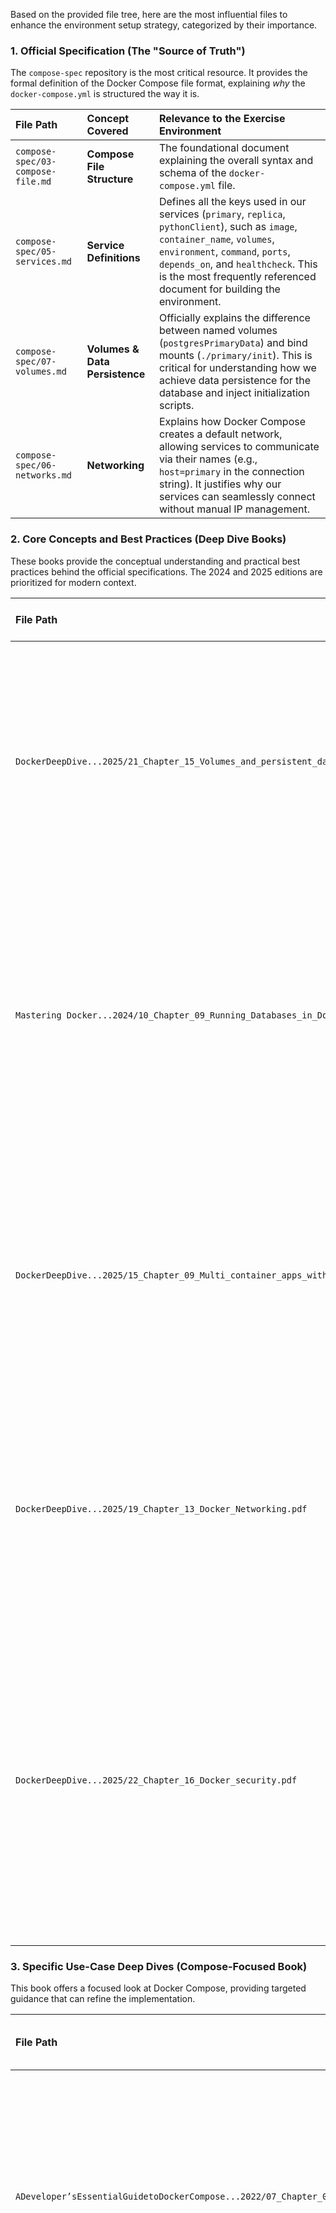 Based on the provided file tree, here are the most influential files to enhance the environment setup strategy, categorized by their importance.

### 1. Official Specification (The "Source of Truth")

The `compose-spec` repository is the most critical resource. It provides the formal definition of the Docker Compose file format, explaining *why* the `docker-compose.yml` is structured the way it is.

| File Path                         | Concept Covered                | Relevance to the Exercise Environment                                                                                                                                                                                                                                             |
|:--------------------------------- |:------------------------------ |:--------------------------------------------------------------------------------------------------------------------------------------------------------------------------------------------------------------------------------------------------------------------------------- |
| `compose-spec/03-compose-file.md` | **Compose File Structure**     | The foundational document explaining the overall syntax and schema of the `docker-compose.yml` file.                                                                                                                                                                              |
| `compose-spec/05-services.md`     | **Service Definitions**        | Defines all the keys used in our services (`primary`, `replica`, `pythonClient`), such as `image`, `container_name`, `volumes`, `environment`, `command`, `ports`, `depends_on`, and `healthcheck`. This is the most frequently referenced document for building the environment. |
| `compose-spec/07-volumes.md`      | **Volumes & Data Persistence** | Officially explains the difference between named volumes (`postgresPrimaryData`) and bind mounts (`./primary/init`). This is critical for understanding how we achieve data persistence for the database and inject initialization scripts.                                       |
| `compose-spec/06-networks.md`     | **Networking**                 | Explains how Docker Compose creates a default network, allowing services to communicate via their names (e.g., `host=primary` in the connection string). It justifies why our services can seamlessly connect without manual IP management.                                       |

### 2. Core Concepts and Best Practices (Deep Dive Books)

These books provide the conceptual understanding and practical best practices behind the official specifications. The 2024 and 2025 editions are prioritized for modern context.

| File Path                                                                   | Concept Covered          | Relevance to the Exercise Environment                                                                                                                                                                                                                                                  |
|:--------------------------------------------------------------------------- |:------------------------ |:-------------------------------------------------------------------------------------------------------------------------------------------------------------------------------------------------------------------------------------------------------------------------------------- |
| `DockerDeepDive...2025/21_Chapter_15_Volumes_and_persistent_data.pdf`       | **Persistent Data**      | Provides a deep dive into managing stateful applications like PostgreSQL. This chapter explains the "why" behind using named volumes for database data, which is essential for our recovery and snapshot exercises.                                                                    |
| `Mastering Docker...2024/10_Chapter_09_Running_Databases_in_Docker.pdf`     | **Running Databases**    | A highly specific and valuable chapter. It covers the exact use case of our exercise: running a database in Docker. It would discuss best practices, potential pitfalls, and strategies for backup and recovery in a containerized context.                                            |
| `DockerDeepDive...2025/15_Chapter_09_Multi_container_apps_with_Compose.pdf` | **Multi-Container Apps** | Explains the philosophy and practice of using Docker Compose to orchestrate multiple services (`primary`, `replica`, `pythonClient`) that work together, reinforcing the overall architecture of our exercise environment.                                                             |
| `DockerDeepDive...2025/19_Chapter_13_Docker_Networking.pdf`                 | **Container Networking** | Provides a practical explanation of the networking concepts defined in the `compose-spec`. It helps understand how the `primary` and `replica` containers communicate for replication.                                                                                                 |
| `DockerDeepDive...2025/22_Chapter_16_Docker_security.pdf`                   | **Security**             | Enhances the strategy by providing context on the security implications of our setup (e.g., exposing ports, managing secrets like passwords via environment variables, and the risks of bind-mounting directories). This aligns with the course's emphasis on OS-level virtualization. |

### 3. Specific Use-Case Deep Dives (Compose-Focused Book)

This book offers a focused look at Docker Compose, providing targeted guidance that can refine the implementation.

| File Path                                                                                                | Concept Covered                  | Relevance to the Exercise Environment                                                                                                                                                                                                                                                                   |
|:-------------------------------------------------------------------------------------------------------- |:-------------------------------- |:------------------------------------------------------------------------------------------------------------------------------------------------------------------------------------------------------------------------------------------------------------------------------------------------------- |
| `ADeveloper’sEssentialGuidetoDockerCompose...2022/07_Chapter_03_Network_and_Volumes_Fundamentals.pdf`    | **Compose Networking & Volumes** | A focused chapter on the two most critical components for our stateful, multi-service application. It would offer practical tips for managing networks and volumes specifically within Compose.                                                                                                         |
| `ADeveloper’sEssentialGuidetoDockerCompose...2022/11_Chapter_06_Monitoring_Services_with_Prometheus.pdf` | **Service Health & Monitoring**  | While we don't use Prometheus, this chapter is relevant because it covers service health. It would provide the rationale for using the `healthcheck` in our `primary` service, which is a crucial part of our setup to ensure the replica doesn't start its backup process before the primary is ready. |

---

### Strategic Enhancement Summary

By consulting these files, the initial strategy for the exercise environment can be enhanced in the following ways:

1. **Justification from Specification**: Every key in the `docker-compose.yml` can be directly justified by the `compose-spec` files. This moves the design from "it works" to "it is correct according to the specification." For example, the `depends_on` with `condition: service_healthy` is a critical choice for recovery exercises, and its behavior is formally defined in `05-services.md`.
2. **Best Practices for Stateful Services**: Files like `Mastering Docker/Chapter_09_Running_Databases_in_Docker.pdf` provide critical patterns for running databases. This would inform the decision to use named volumes over bind mounts for the primary data directory, as named volumes are managed by Docker, are more platform-agnostic, and have better performance.
3. **Robustness and Reliability**: Understanding healthchecks (`ADeveloper’s.../Chapter_06`) confirms that our startup sequence is robust. The `replica` will wait for the `primary` to be fully healthy before starting the `pg_basebackup`, preventing race conditions and ensuring a reliable setup for recovery exercises.
4. **Security Awareness**: Reading `DockerDeepDive/Chapter_16_Docker_security.pdf` would prompt a discussion about the use of environment variables for passwords. While simple for an exercise, in a production strategy, this would be replaced with Docker Secrets, which are covered in `compose-spec/09-secrets.md`. This enhances the pedagogical value by linking the exercise setup to production best practices.

In short, these selected files provide the necessary depth to transform the exercise environment from a simple functional setup into a well-architected, defensible, and pedagogically rich example of modern data engineering practices.
